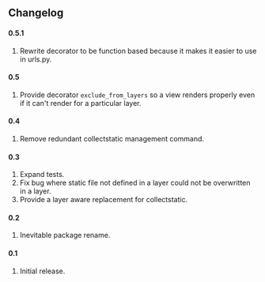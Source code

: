 ## Changelog

#### 0.5.1
1. Rewrite decorator to be function based because it makes it easier to use in urls.py.

#### 0.5
1. Provide decorator `exclude_from_layers` so a view renders properly even if it can't render for a particular layer.

#### 0.4
1. Remove redundant collectstatic management command.

#### 0.3
1. Expand tests.
2. Fix bug where static file not defined in a layer could not be overwritten in a layer.
3. Provide a layer aware replacement for collectstatic.

#### 0.2
1. Inevitable package rename.

#### 0.1
1. Initial release.

